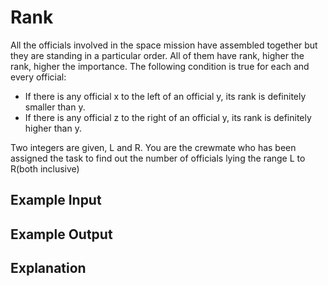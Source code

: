 # Rank

All the officials involved in the space mission have assembled together but they are standing in a particular order. All of them have rank, higher the rank, higher the importance. The following condition is true for each and every official:

- If there is any official x to the left of an official y, its rank is definitely smaller than y.
- If there is any official z to the right of an official y, its rank is definitely higher than y.

Two integers are given, L and R. You are the crewmate who has been assigned the task to find out the number of officials lying the range L to R(both inclusive)

## Example Input

## Example Output

## Explanation
